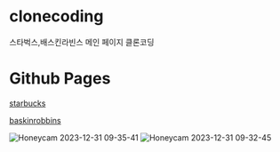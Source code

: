 # clonecoding
스타벅스,배스킨라빈스 메인 페이지 클론코딩


# Github Pages 
[starbucks](https://axl0926.github.io/clonecoding/starbucks/index.html)

[baskinrobbins](https://axl0926.github.io/clonecoding/baskinrobbins/index.html)

![Honeycam 2023-12-31 09-35-41](https://github.com/axl0926/clonecoding/assets/70824589/c86973c4-0b28-4379-8014-8e9bb63b16a0)
![Honeycam 2023-12-31 09-32-45](https://github.com/axl0926/clonecoding/assets/70824589/09cefe87-4a6b-4758-a091-e2e385931cca)
